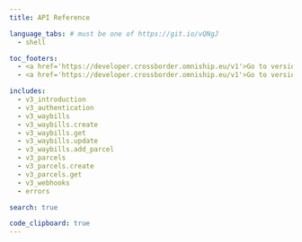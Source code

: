 ```yaml
---
title: API Reference

language_tabs: # must be one of https://git.io/vQNgJ
  - shell 

toc_footers:
  - <a href='https://developer.crossborder.omniship.eu/v1'>Go to version 1</a>
  - <a href='https://developer.crossborder.omniship.eu/v1'>Go to version 2</a>

includes:
  - v3_introduction
  - v3_authentication
  - v3_waybills
  - v3_waybills.create
  - v3_waybills.get
  - v3_waybills.update
  - v3_waybills.add_parcel
  - v3_parcels
  - v3_parcels.create
  - v3_parcels.get
  - v3_webhooks
  - errors

search: true

code_clipboard: true
---
```


